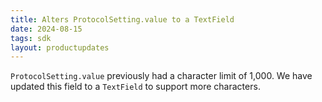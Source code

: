 ```yaml
---
title: Alters ProtocolSetting.value to a TextField 
date: 2024-08-15
tags: sdk
layout: productupdates
---
```

`ProtocolSetting.value` previously had a character limit of 1,000.  We have updated this field to a `TextField` to support more characters. 
